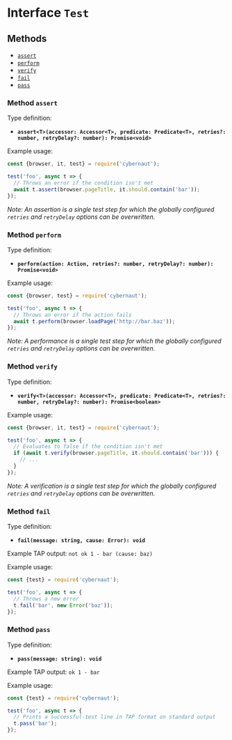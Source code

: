 # Interface `Test`

## Methods

* [`assert`](#method-assert)
* [`perform`](#method-perform)
* [`verify`](#method-verify)
* [`fail`](#method-fail)
* [`pass`](#method-pass)

### Method `assert`

Type definition:

* **`assert<T>(accessor: Accessor<T>, predicate: Predicate<T>, retries?: number, retryDelay?: number): Promise<void>`**

Example usage:

```js
const {browser, it, test} = require('cybernaut');

test('foo', async t => {
  // Throws an error if the condition isn't met
  await t.assert(browser.pageTitle, it.should.contain('bar'));
});
```

*Note: An assertion is a single test step for which the globally configured `retries` and `retryDelay` options can be overwritten.*

### Method `perform`

Type definition:

* **`perform(action: Action, retries?: number, retryDelay?: number): Promise<void>`**

Example usage:

```js
const {browser, test} = require('cybernaut');

test('foo', async t => {
  // Throws an error if the action fails
  await t.perform(browser.loadPage('http://bar.baz'));
});
```

*Note: A performance is a single test step for which the globally configured `retries` and `retryDelay` options can be overwritten.*

### Method `verify`

Type definition:

* **`verify<T>(accessor: Accessor<T>, predicate: Predicate<T>, retries?: number, retryDelay?: number): Promise<boolean>`**

Example usage:

```js
const {browser, it, test} = require('cybernaut');

test('foo', async t => {
  // Evaluates to false if the condition isn't met
  if (await t.verify(browser.pageTitle, it.should.contain('bar'))) {
    // ...
  }
});
```

*Note: A verification is a single test step for which the globally configured `retries` and `retryDelay` options can be overwritten.*

### Method `fail`

Type definition:

* **`fail(message: string, cause: Error): void`**

Example TAP output: `not ok 1 - bar (cause: baz)`

Example usage:

```js
const {test} = require('cybernaut');

test('foo', async t => {
  // Throws a new error
  t.fail('bar', new Error('baz'));
});
```

### Method `pass`

Type definition:

* **`pass(message: string): void`**

Example TAP output: `ok 1 - bar`

Example usage:

```js
const {test} = require('cybernaut');

test('foo', async t => {
  // Prints a successful-test line in TAP format on standard output
  t.pass('bar');
});
```
